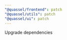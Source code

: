 ```yaml
---
"@quassel/frontend": patch
"@quassel/utils": patch
"@quassel/ui": patch
---
```


Upgrade dependencies
